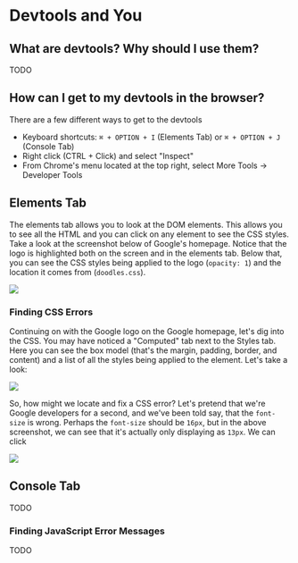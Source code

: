 # Devtools and You

## What are devtools? Why should I use them?

TODO

## How can I get to my devtools in the browser?

There are a few different ways to get to the devtools

* Keyboard shortcuts: `⌘ + OPTION + I` (Elements Tab) or `⌘ + OPTION + J` (Console Tab)
* Right click (CTRL + Click) and select "Inspect"
* From Chrome's menu located at the top right, select More Tools -> Developer Tools

## Elements Tab

The elements tab allows you to look at the DOM elements. This allows you to see all the HTML and you can click on any element to see the CSS styles. Take a look at the screenshot below of Google's homepage. Notice that the logo is highlighted both on the screen and in the elements tab. Below that, you can see the CSS styles being applied to the logo (`opacity: 1`) and the location it comes from (`doodles.css`).

![](https://res.cloudinary.com/briezh/image/upload/c_scale,w_780/v1583946640/Screen_Shot_2020-03-11_at_10.09.57_AM_oiagou.png)

### Finding CSS Errors

Continuing on with the Google logo on the Google homepage, let's dig into the CSS. You may have noticed a "Computed" tab next to the Styles tab. Here you can see the box model (that's the margin, padding, border, and content) and a list of all the styles being applied to the element. Let's take a look:

![](https://res.cloudinary.com/briezh/image/upload/c_scale,h_585/v1583947304/Screen_Shot_2020-03-11_at_10.21.09_AM_hrm9kv.png)

So, how might we locate and fix a CSS error? Let's pretend that we're Google developers for a second, and we've been told say, that the `font-size` is wrong. Perhaps the `font-size` should be `16px`, but in the above screenshot, we can see that it's actually only displaying as `13px`. We can click

![](https://res.cloudinary.com/briezh/image/upload/c_scale,w_717/v1583947563/Screen_Shot_2020-03-11_at_10.25.37_AM_ive3qu.png)

## Console Tab

TODO

### Finding JavaScript Error Messages

TODO
